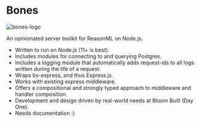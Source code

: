 # Bones

![bones-logo](https://user-images.githubusercontent.com/1227109/58376921-d6c77900-7f32-11e9-9da7-fc0bd9a8aa57.png)

An opinionated server toolkit for ReasonML on Node.js.

- Written to run on Node.js (11+ is best).
- Includes modules for connecting to and querying Postgres.
- Includes a logging module that automatically adds request-ids to all logs written during the life of a request.
- Wraps bs-express, and thus Express.js.
- Works with existing express middleware.
- Offers a compositional and strongly typed approach to middleware and handler composition.
- Development and design driven by real-world needs at Bloom Built (Day One).
- Needs documentation :)
